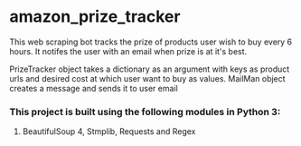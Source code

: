 <h1>amazon_prize_tracker</h1>
<p>This web scraping bot tracks the prize of products user wish to buy every 6 hours. It notifes the user with an email when prize is at it's best.</p>
<p>PrizeTracker object takes a dictionary as an argument with keys as product urls and desired cost at which user want to buy as values.
MailMan object creates a message and sends it to user email</p>
<h3>This project is built using the following modules in Python 3:</h3>
<ol>
  <li>BeautifulSoup 4, Stmplib, Requests and Regex</li>
</ol>
